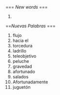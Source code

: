 === *New words* ===

1. 

==*Nuevas Palabras* ===

1. flujo
2. hacia el
3. torcedura
4. ladrillo
5. teleobjetivo
6. peluche
7. gravedad
8. afortunado
9. salados
10. Afortunadamente
11. juguetón        
